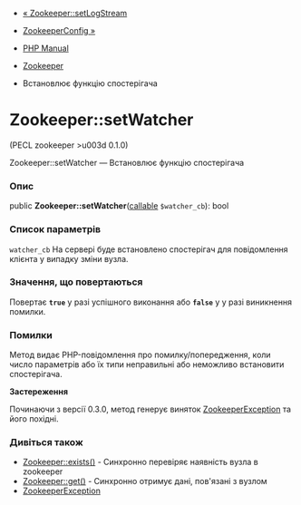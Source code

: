 - [« Zookeeper::setLogStream](zookeeper.setlogstream.md)
- [ZookeeperConfig »](class.zookeeperconfig.md)

- [PHP Manual](index.md)
- [Zookeeper](class.zookeeper.md)
- Встановлює функцію спостерігача

# Zookeeper::setWatcher

(PECL zookeeper \>u003d 0.1.0)

Zookeeper::setWatcher — Встановлює функцію спостерігача

### Опис

public
**Zookeeper::setWatcher**([callable](language.types.callable.md)
`$watcher_cb`): bool

### Список параметрів

`watcher_cb`
На сервері буде встановлено спостерігач для повідомлення клієнта у випадку
зміни вузла.

### Значення, що повертаються

Повертає **`true`** у разі успішного виконання або **`false`** у
у разі виникнення помилки.

### Помилки

Метод видає PHP-повідомлення про помилку/попередження, коли число
параметрів або їх типи неправильні або неможливо встановити спостерігача.

**Застереження**

Починаючи з версії 0.3.0, метод генерує виняток
[ZookeeperException](class.zookeeperexception.md) та його похідні.

### Дивіться також

- [Zookeeper::exists()](zookeeper.exists.md) - Синхронно перевіряє
наявність вузла в zookeeper
- [Zookeeper::get()](zookeeper.get.md) - Синхронно отримує дані,
пов'язані з вузлом
- [ZookeeperException](class.zookeeperexception.md)
